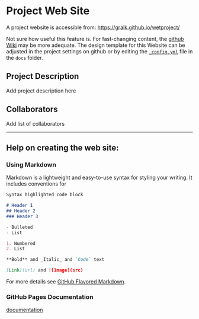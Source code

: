 Project Web Site
================

A project website is accessible from: https://graik.github.io/wetproject/

Not sure how useful this feature is. For fast-changing content, the [github Wiki](https://github.com/graik/wetproject/wiki) may be more adequate. The design template for this Website can be adjusted in the project settings on github or by editing the [`_config.yml`](_config.yml) file in the `docs` folder.

## Project Description

Add project description here

## Collaborators

Add list of collaborators

-----------------

## Help on creating the web site:

### Using Markdown

Markdown is a lightweight and easy-to-use syntax for styling your writing. It includes conventions for

```markdown
Syntax highlighted code block

# Header 1
## Header 2
### Header 3

- Bulleted
- List

1. Numbered
2. List

**Bold** and _Italic_ and `Code` text

[Link](url) and ![Image](src)
```

For more details see [GitHub Flavored Markdown](https://guides.github.com/features/mastering-markdown/).

### GitHub Pages Documentation

[documentation](https://help.github.com/categories/github-pages-basics/) 
 
